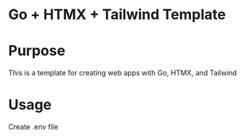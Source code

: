 # Go + HTMX + Tailwind Template 

# Purpose
This is a template for creating web apps with Go, HTMX, and Tailwind

# Usage

Create .env file

